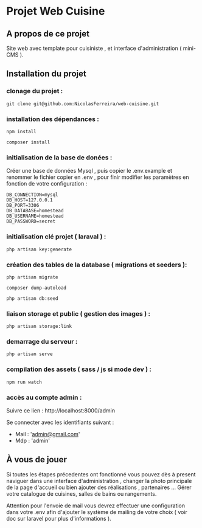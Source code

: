 # Projet Web Cuisine 

## A propos de ce projet 

Site web avec template pour cuisiniste , et interface d'administration ( mini-CMS ).

## Installation du projet 

### clonage du projet :
```
git clone git@github.com:NicolasFerreira/web-cuisine.git 
```

### installation des dépendances :
```
npm install 

composer install 
```

### initialisation de la base de donées : 

Créer une base de données Mysql , puis copier le .env.example et renommer le fichier copier en .env , pour finir modifier les paramètres en fonction de votre configuration : 

```
DB_CONNECTION=mysql
DB_HOST=127.0.0.1
DB_PORT=3306
DB_DATABASE=homestead
DB_USERNAME=homestead
DB_PASSWORD=secret
```

### initialisation clé projet ( laraval ) :

```
php artisan key:generate
```

### création des tables de la database ( migrations et seeders ): 

```
php artisan migrate

composer dump-autoload

php artisan db:seed
```

### liaison storage et public ( gestion des images ) :

```
php artisan storage:link
```

### demarrage du serveur : 

```
php artisan serve
```

### compilation des assets ( sass / js si mode dev ) : 

```
npm run watch
```

### accès au compte admin : 

Suivre ce lien : http://localhost:8000/admin 

Se connecter avec les identifiants suivant : 
- Mail : 'admin@gmail.com'
- Mdp : 'admin' 

## À vous de jouer 

Si toutes les étapes précedentes ont fonctionné vous pouvez dès à present naviguer dans une interface d'administration , changer la photo principale de la page d'accueil ou bien ajouter des réalisations , partenaires ... Gérer votre catalogue de cuisines, salles de bains ou rangements.

Attention pour l'envoie de mail vous devrez effectuer une configuration dans votre .env afin d'ajouter le système de mailing de votre choix ( voir doc sur laravel pour plus d'informations ).